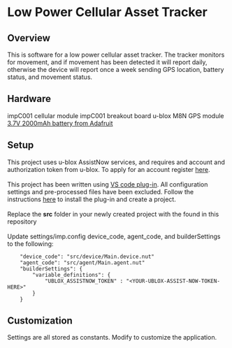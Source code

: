 # Low Power Cellular Asset Tracker

## Overview

This is software for a low power cellular asset tracker. The tracker monitors for movement, and if movement has been detected it will report daily, otherwise the device will report once a week sending GPS location, battery status, and movement status. 

## Hardware

impC001 cellular module
impC001 breakout board
u-blox M8N GPS module
[3.7V 2000mAh battery from Adafruit](https://www.adafruit.com/product/2011?gclid=EAIaIQobChMIh7uL6pP83AIVS0sNCh1NNQUsEAQYAiABEgKFA_D_BwE)

## Setup

This project uses u-blox AssistNow services, and requires and account and authorization token from u-blox. To apply for an account register [here](http://www.u-blox.com/services-form.html). 
<br>
<br>
This project has been written using [VS code plug-in](https://github.com/electricimp/vscode). All configuration settings and pre-processed files have been excluded. Follow the instructions [here](https://github.com/electricimp/vscode#installation) to install the plug-in and create a project. 
<br>
<br>
Replace the **src** folder in your newly created project with the found in this repository
<br>
<br>
Update settings/imp.config device_code, agent_code, and builderSettings to the following:

```
    "device_code": "src/device/Main.device.nut"
    "agent_code": "src/agent/Main.agent.nut"
    "builderSettings": {
        "variable_definitions": {
            "UBLOX_ASSISTNOW_TOKEN" : "<YOUR-UBLOX-ASSIST-NOW-TOKEN-HERE>"
        }
    }
```

## Customization

Settings are all stored as constants. Modify to customize the application.